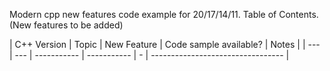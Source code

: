 Modern cpp new features code example for 20/17/14/11.
Table of Contents. (New features to be added)


| C++ Version | Topic | New Feature | Code sample available? | Notes |
| --- | --- | ----------- | ----------- | - | --------------------------------- |
